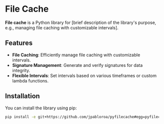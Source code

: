 # File Cache

**File cache** is a Python library for [brief description of the library's purpose, e.g., managing file caching with customizable intervals].

## Features

- **File Caching**: Efficiently manage file caching with customizable intervals.
- **Signature Management**: Generate and verify signatures for data integrity.
- **Flexible Intervals**: Set intervals based on various timeframes or custom lambda functions.

## Installation

You can install the library using pip:

```bash
pip install -e git+https://github.com/jpabloroa/pyfilecache#egg=pyfilecache
